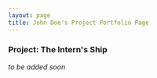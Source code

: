 ```yaml
---
layout: page
title: John Doe's Project Portfolio Page
---
```


### Project: The Intern's Ship

*to be added soon*